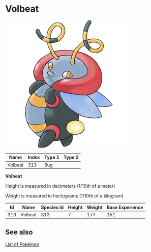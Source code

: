 # Volbeat


![Volbeat](images/313.png)

| **Name** | **Index** | **Type 1** | **Type 2** |
|----|----|----|----|
| Volbeat | 313 | Bug  |  |

**Volbeat** 


Height is measured in decimeters (1/10th of a meter)

Weight is measured in hectograms (1/10th of a kilogram)

| **Id** | **Name** | **Species Id** | **Height** | **Weight** | **Base Experience** |
|--------|----------|----------------|------------|------------|---------------------|
| 313 | Volbeat | 313 | 7 | 177 | 151 |


## See also

[List of Pokémon](../pokemon.md)
